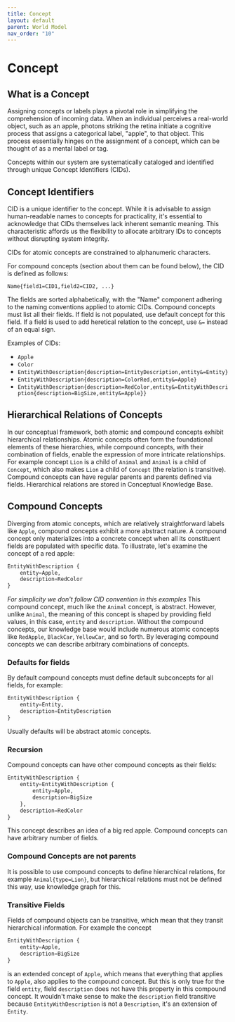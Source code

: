 ```yaml
---
title: Concept
layout: default
parent: World Model
nav_order: "10"
---
```

# Concept

## What is a Concept

Assigning concepts or labels  plays a pivotal role in simplifying the comprehension of incoming data. When an individual perceives a real-world object, such as an apple, photons striking the retina initiate a cognitive process that assigns a categorical label, "apple", to that object. This process essentially hinges on the assignment of a concept, which can be thought of as a mental label or tag.

Concepts within our system are systematically cataloged and identified through unique Concept Identifiers (CIDs).

## Concept Identifiers

CID is a unique identifier to the concept. While it is advisable to assign human-readable names to concepts for practicality, it's essential to acknowledge that CIDs themselves lack inherent semantic meaning. This characteristic affords us the flexibility to allocate arbitrary IDs to concepts without disrupting system integrity.

CIDs for atomic concepts are constrained to alphanumeric characters.

For compound concepts (section about them can be found below), the CID is defined as follows:

```
Name{field1=CID1,field2=CID2, ...}
```

The fields are sorted alphabetically, with the "Name" component adhering to the naming conventions applied to atomic CIDs.
Compound concepts must list all their fields. If field is not populated, use default concept for this field.
If a field is used to add heretical relation to the concept, use `&=` instead of an equal sign.

Examples of CIDs:
- `Apple`
- `Color`
- `EntityWithDescription{description=EntityDescription,entity&=Entity}`
- `EntityWithDescription{description=ColorRed,entity&=Apple}`
- `EntityWithDescription{description=RedColor,entity&=EntityWithDescription{description=BigSize,entity&=Apple}}`

## Hierarchical Relations of Concepts
In our conceptual framework, both atomic and compound concepts exhibit hierarchical relationships. Atomic concepts often form the foundational elements of these hierarchies, while compound concepts, with their combination of fields, enable the expression of more intricate relationships. 
For example concept `Lion` is a child of `Animal` and `Animal` is a child of `Concept`, which also makes `Lion` a child of `Concept` (the relation is transitive).
Compound concepts can have regular parents and parents defined via fields.
Hierarchical relations are stored in Conceptual Knowledge Base.

## Compound Concepts

Diverging from atomic concepts, which are relatively straightforward labels like `Apple`, compound concepts exhibit a more abstract nature. A compound concept only materializes into a concrete concept when all its constituent fields are populated with specific data. To illustrate, let's examine the concept of a red apple:

```python
EntityWithDescription {
    entity=Apple,
    description=RedColor
}
```

*For simplicity we don't follow CID convention in this examples*
This compound concept, much like the  `Animal` concept, is abstract. However, unlike `Animal`, the meaning of this concept is shaped by providing field values, in this case, `entity` and `description`. Without the compound concepts, our knowledge base would include numerous atomic concepts like `RedApple`, `BlackCar`, `YellowCar`, and so forth. By leveraging compound concepts we can describe arbitrary combinations of concepts.

### Defaults for fields
By default compound concepts must define default subconcepts for all fields, for example:
```python
EntityWithDescription {
    entity=Entity,
    description=EntityDescription
}
```
Usually defaults will be abstract atomic concepts.

### Recursion
Compound concepts can have other compound concepts as their fields:
```python
EntityWithDescription {
    entity=EntityWithDescription {
        entity=Apple,
        description=BigSize
    },
    description=RedColor
}
```
This concept describes an idea of a big red apple.
Compound concepts can have arbitrary number of fields.

### Compound Concepts are not parents
It is possible to use compound concepts to define hierarchical relations, for example `Animal{type=Lion}`, but hierarchical relations must not be defined this way, use knowledge graph for this. 

### Transitive Fields
Fields of compound objects can be transitive,  which mean that they transit hierarchical information. 
For example the concept 
```python
EntityWithDescription {
	entity=Apple,
	description=BigSize
}
```
is an extended concept of `Apple`, which means that everything that applies to `Apple`, also applies to the compound concept.
But this is only true for the field `entity`, field `description` does not have this property in this compound concept. It wouldn't make sense to make the `description` field transitive because `EntityWithDescription` is not a `Description`, it's an extension of `Entity`.
